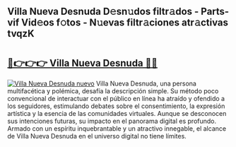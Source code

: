 ## Villa Nueva Desnuda D𝚎sn𝚞dos filtr𝚊dos - Parts-vif Vid𝚎os f𝚘tos - N𝚞evas filtr𝚊ciones atr𝚊ctivas tvqzK

# <h2><a href="http://mb4bf2.tromn.icu/?c=Villa+Nueva+Desnuda">🔗👉👉👉 Villa Nueva Desnuda 🔗🔗</a></h2>

[![Villa Nueva Desnuda nuevo](https://i.imgur.com/pEAQMta.gif)](http://mb4bf2.tromn.icu/?c=Villa+Nueva+Desnuda)
Villa Nueva Desnuda, una persona multifacética y polémica, desafía la descripción simple. Su método poco convencional de interactuar con el público en línea ha atraído y ofendido a los seguidores, estimulando debates sobre el consentimiento, la expresión artística y la esencia de las comunidades virtuales. Aunque se desconocen sus intenciones futuras, su impacto en el panorama digital es profundo. Armado con un espíritu inquebrantable y un atractivo innegable, el alcance de Villa Nueva Desnuda en el universo digital no tiene límites.
